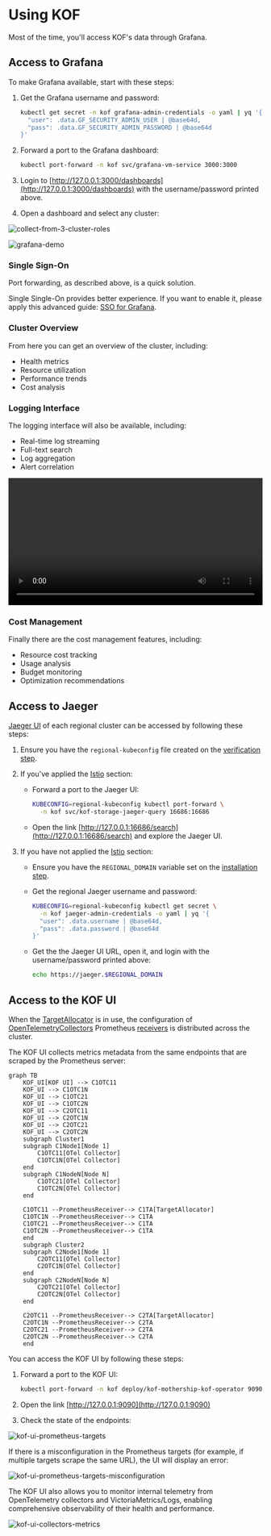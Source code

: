 # Using KOF

Most of the time, you'll access KOF's data through Grafana.

## Access to Grafana

To make Grafana available, start with these steps:

1. Get the Grafana username and password:

    ```bash
    kubectl get secret -n kof grafana-admin-credentials -o yaml | yq '{
      "user": .data.GF_SECURITY_ADMIN_USER | @base64d,
      "pass": .data.GF_SECURITY_ADMIN_PASSWORD | @base64d
    }'
    ```

2. Forward a port to the Grafana dashboard:

    ```bash
    kubectl port-forward -n kof svc/grafana-vm-service 3000:3000
    ```

3. Login to [http://127.0.0.1:3000/dashboards](http://127.0.0.1:3000/dashboards) with the username/password printed above.

4. Open a dashboard and select any cluster:

![collect-from-3-cluster-roles](../../assets/kof/collect-from-3-cluster-roles--2025-04-17.gif)

![grafana-demo](../../assets/kof/grafana-2025-01-14.gif)

### Single Sign-On

Port forwarding, as described above, is a quick solution.

Single Single-On provides better experience. If you want to enable it,
please apply this advanced guide: [SSO for Grafana](https://github.com/k0rdent/kof/blob/main/docs/dex-sso.md).

### Cluster Overview

From here you can get an overview of the cluster, including:

* Health metrics
* Resource utilization
* Performance trends
* Cost analysis

### Logging Interface

The logging interface will also be available, including:

* Real-time log streaming
* Full-text search
* Log aggregation
* Alert correlation

<video controls width="1024" style="max-width: 100%">
  <source src="../../../assets/kof/victoria-logs-dashboard--2025-03-11.mp4" type="video/mp4" />
</video>

### Cost Management

Finally there are the cost management features, including:

* Resource cost tracking
* Usage analysis
* Budget monitoring
* Optimization recommendations

## Access to Jaeger

[Jaeger UI](https://www.jaegertracing.io/docs/2.5/frontend-ui/#trace-page) of each regional cluster can be accessed by following these steps:

1. Ensure you have the `regional-kubeconfig` file created on the [verification step](./kof-verification.md#verification-steps).

2. If you've applied the [Istio](./kof-install.md#istio) section:

    * Forward a port to the Jaeger UI:

        ```bash
        KUBECONFIG=regional-kubeconfig kubectl port-forward \
          -n kof svc/kof-storage-jaeger-query 16686:16686
        ```

    * Open the link [http://127.0.0.1:16686/search](http://127.0.0.1:16686/search)
      and explore the Jaeger UI.

3. If you have not applied the [Istio](./kof-install.md#istio) section:

    * Ensure you have the `REGIONAL_DOMAIN` variable set on the [installation step](./kof-install.md#regional-cluster).

    * Get the regional Jaeger username and password:

        ```bash
        KUBECONFIG=regional-kubeconfig kubectl get secret \
          -n kof jaeger-admin-credentials -o yaml | yq '{
          "user": .data.username | @base64d,
          "pass": .data.password | @base64d
        }'
        ```

    * Get the the Jaeger UI URL, open it,
        and login with the username/password printed above:

        ```bash
        echo https://jaeger.$REGIONAL_DOMAIN
        ```

## Access to the KOF UI

When the [TargetAllocator](https://opentelemetry.io/docs/platforms/kubernetes/operator/target-allocator/) is in use,
the configuration of [OpenTelemetryCollectors](https://opentelemetry.io/docs/collector/)
Prometheus [receivers](https://github.com/open-telemetry/opentelemetry-collector-contrib/tree/main/receiver/prometheusreceiver#prometheus-api-server)
is distributed across the cluster.

The KOF UI collects metrics metadata from the same endpoints that are scraped by the Prometheus server:

```mermaid
graph TB
    KOF_UI[KOF UI] --> C1OTC11
    KOF_UI --> C1OTC1N
    KOF_UI --> C1OTC21
    KOF_UI --> C1OTC2N
    KOF_UI --> C2OTC11
    KOF_UI --> C2OTC1N
    KOF_UI --> C2OTC21
    KOF_UI --> C2OTC2N
    subgraph Cluster1
    subgraph C1Node1[Node 1]
        C1OTC11[OTel Collector]
        C1OTC1N[OTel Collector]
    end
    subgraph C1NodeN[Node N]
        C1OTC21[OTel Collector]
        C1OTC2N[OTel Collector]
    end

    C1OTC11 --PrometheusReceiver--> C1TA[TargetAllocator]
    C1OTC1N --PrometheusReceiver--> C1TA
    C1OTC21 --PrometheusReceiver--> C1TA
    C1OTC2N --PrometheusReceiver--> C1TA
    end
    subgraph Cluster2
    subgraph C2Node1[Node 1]
        C2OTC11[OTel Collector]
        C2OTC1N[OTel Collector]
    end
    subgraph C2NodeN[Node N]
        C2OTC21[OTel Collector]
        C2OTC2N[OTel Collector]
    end

    C2OTC11 --PrometheusReceiver--> C2TA[TargetAllocator]
    C2OTC1N --PrometheusReceiver--> C2TA
    C2OTC21 --PrometheusReceiver--> C2TA
    C2OTC2N --PrometheusReceiver--> C2TA
    end
```

You can access the KOF UI by following these steps:

1. Forward a port to the KOF UI:

    ```bash
    kubectl port-forward -n kof deploy/kof-mothership-kof-operator 9090:9090
    ```

2. Open the link [http://127.0.0.1:9090](http://127.0.0.1:9090)

3. Check the state of the endpoints:

![kof-ui-prometheus-targets](../../assets/kof/ui_prometheus_targets.gif)

If there is a misconfiguration in the Prometheus targets (for example, if multiple targets scrape the same URL), the UI will display an error:

![kof-ui-prometheus-targets-misconfiguration](../../assets/kof/ui_prometheus_targets_misconf.gif)

The KOF UI also allows you to monitor internal telemetry from OpenTelemetry collectors and VictoriaMetrics/Logs, enabling comprehensive observability of their health and performance.

![kof-ui-collectors-metrics](../../assets/kof/ui_vm_and_collectors_metrics.gif)

